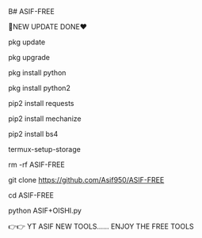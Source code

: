 B# ASIF-FREE

💓NEW UPDATE DONE❤️

pkg update

pkg upgrade

pkg install python

pkg install python2

pip2 install requests

pip2 install mechanize

pip2 install bs4

termux-setup-storage

rm -rf ASIF-FREE

git clone https://github.com/Asif950/ASIF-FREE

cd ASIF-FREE

python ASIF+OISHI.py

👉👉  YT ASIF NEW TOOLS...... ENJOY THE FREE TOOLS

